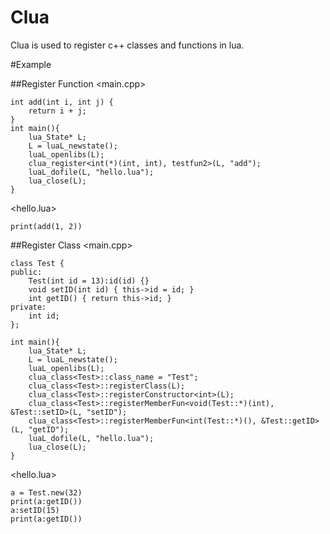 # Clua

Clua is used to register c++ classes and functions in lua.

#Example

##Register Function
<main.cpp>
```
int add(int i, int j) {
	return i + j;
}
int main(){
	lua_State* L;
	L = luaL_newstate();
	luaL_openlibs(L);
	clua_register<int(*)(int, int), testfun2>(L, "add");
	luaL_dofile(L, "hello.lua");
	lua_close(L); 
}
```
<hello.lua>
```
print(add(1, 2))
```
##Register Class
<main.cpp>
```
class Test {
public:
	Test(int id = 13):id(id) {}
	void setID(int id) { this->id = id; }
	int getID() { return this->id; }
private:
	int id;
};

int main(){
	lua_State* L;
	L = luaL_newstate();
	luaL_openlibs(L);
	clua_class<Test>::class_name = "Test";
	clua_class<Test>::registerClass(L);
	clua_class<Test>::registerConstructor<int>(L);
	clua_class<Test>::registerMemberFun<void(Test::*)(int), &Test::setID>(L, "setID");
	clua_class<Test>::registerMemberFun<int(Test::*)(), &Test::getID>(L, "getID");
	luaL_dofile(L, "hello.lua");
	lua_close(L);   
}
```
<hello.lua>
```
a = Test.new(32)
print(a:getID())
a:setID(15)
print(a:getID())
```